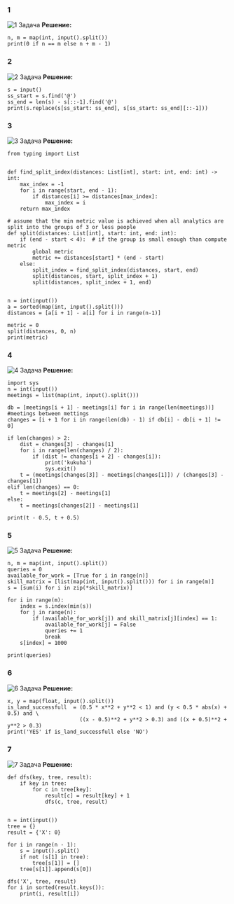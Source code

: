 ### 1
![1 Задача](/tinkoff_summer_internship/images/1.jpg)
**Решение:**
```
n, m = map(int, input().split())
print(0 if n == m else n + m - 1)
```
### 2
![2 Задача](/tinkoff_summer_internship/images/2.jpg)
**Решение:**
```
s = input()
ss_start = s.find('@')
ss_end = len(s) - s[::-1].find('@')
print(s.replace(s[ss_start: ss_end], s[ss_start: ss_end][::-1]))
```
### 3
![3 Задача](/tinkoff_summer_internship/images/3.jpg)
**Решение:**
```
from typing import List


def find_split_index(distances: List[int], start: int, end: int) -> int:
    max_index = -1
    for i in range(start, end - 1):
        if distances[i] >= distances[max_index]:
            max_index = i
    return max_index

# assume that the min metric value is achieved when all analytics are split into the groups of 3 or less people
def split(distances: List[int], start: int, end: int):
    if (end - start < 4):  # if the group is small enough than compute metric
        global metric
        metric += distances[start] * (end - start)
    else:
        split_index = find_split_index(distances, start, end)
        split(distances, start, split_index + 1)
        split(distances, split_index + 1, end)


n = int(input())
a = sorted(map(int, input().split()))
distances = [a[i + 1] - a[i] for i in range(n-1)]

metric = 0
split(distances, 0, n)
print(metric)
```
### 4
![4 Задача](/tinkoff_summer_internship/images/4.jpg)
**Решение:**
```
import sys
n = int(input())
meetings = list(map(int, input().split()))

db = [meetings[i + 1] - meetings[i] for i in range(len(meetings))] #meetings between mettings
changes = [i + 1 for i in range(len(db) - 1) if db[i] - db[i + 1] != 0]

if len(changes) > 2:
    dist = changes[3] - changes[1]
    for i in range(len(changes) / 2):
        if (dist != changes[i + 2] - changes[i]):
            print('kukuha')
            sys.exit()
    t = (meetings[changes[3]] - meetings[changes[1]]) / (changes[3] - changes[1])
elif len(changes) == 0:
    t = meetings[2] - meetings[1]
else:
    t = meetings[changes[2]] - meetings[1]

print(t - 0.5, t + 0.5)
```
### 5
![5 Задача](/tinkoff_summer_internship/images/5.jpg)
**Решение:**
```
n, m = map(int, input().split())
queries = 0
available_for_work = [True for i in range(n)]
skill_matrix = [list(map(int, input().split())) for i in range(m)]
s = [sum(i) for i in zip(*skill_matrix)]

for i in range(m):
    index = s.index(min(s))
    for j in range(n):
        if (available_for_work[j]) and skill_matrix[j][index] == 1:
            available_for_work[j] = False
            queries += 1
            break
    s[index] = 1000

print(queries)
```
### 6
![6 Задача](/tinkoff_summer_internship/images/6.jpg)
**Решение:**
```
x, y = map(float, input().split())
is_land_successfull  = (0.5 * x**2 + y**2 < 1) and (y < 0.5 * abs(x) + 0.5) and \
                       ((x - 0.5)**2 + y**2 > 0.3) and ((x + 0.5)**2 + y**2 > 0.3) 
print('YES' if is_land_successfull else 'NO')
```
### 7
![7 Задача](/tinkoff_summer_internship/images/7.jpg)
**Решение:**
```
def dfs(key, tree, result):
    if key in tree:
        for c in tree[key]:
            result[c] = result[key] + 1
            dfs(c, tree, result)


n = int(input())
tree = {}
result = {'X': 0}

for i in range(n - 1):
    s = input().split()
    if not (s[1] in tree):
        tree[s[1]] = []
    tree[s[1]].append(s[0])

dfs('X', tree, result)
for i in sorted(result.keys()):
    print(i, result[i])
```
